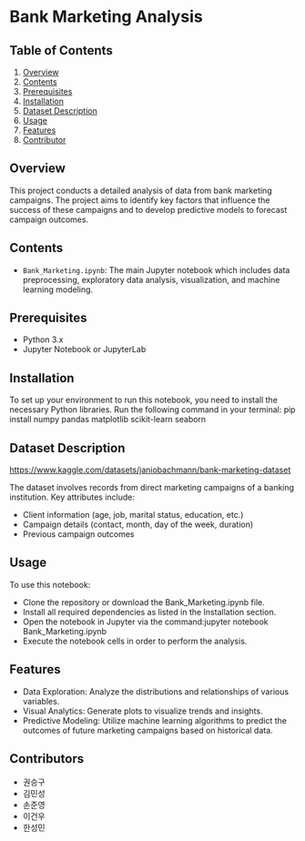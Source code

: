 # Bank Marketing Analysis

## Table of Contents
1. [Overview](#overview)
2. [Contents](#contents)
3. [Prerequisites](#prerequisites)
4. [Installation](#installation)
5. [Dataset Description](#dataset-description)
6. [Usage](#usage)
7. [Features](#features)
8. [Contributor](#contributor)


## Overview
This project conducts a detailed analysis of data from bank marketing campaigns. The project aims to identify key factors that influence the success of these campaigns and to develop predictive models to forecast campaign outcomes.

## Contents
- `Bank_Marketing.ipynb`: The main Jupyter notebook which includes data preprocessing, exploratory data analysis, visualization, and machine learning modeling.

## Prerequisites
- Python 3.x
- Jupyter Notebook or JupyterLab

## Installation
To set up your environment to run this notebook, you need to install the necessary Python libraries. Run the following command in your terminal:
pip install numpy pandas matplotlib scikit-learn seaborn


## Dataset Description
https://www.kaggle.com/datasets/janiobachmann/bank-marketing-dataset

The dataset involves records from direct marketing campaigns of a banking institution. Key attributes include:
- Client information (age, job, marital status, education, etc.)
- Campaign details (contact, month, day of the week, duration)
- Previous campaign outcomes

## Usage
To use this notebook:
- Clone the repository or download the Bank_Marketing.ipynb file.
- Install all required dependencies as listed in the Installation section.
- Open the notebook in Jupyter via the command:jupyter notebook Bank_Marketing.ipynb
- Execute the notebook cells in order to perform the analysis.
  
## Features
- Data Exploration: Analyze the distributions and relationships of various variables.
- Visual Analytics: Generate plots to visualize trends and insights.
- Predictive Modeling: Utilize machine learning algorithms to predict the outcomes of future marketing campaigns based on historical data.

## Contributors
- 권승구
- 김민성
- 손준영
- 이건우
- 한성민
